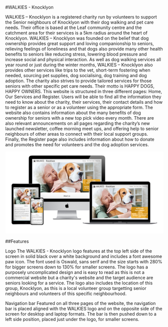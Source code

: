 #WALKIES - Knocklyon

WALKIES – Knocklyon is a registered charity run by volunteers to support the Senior neighbours of Knocklyon with their dog walking and pet care needs. Their office is based at the Leaf community centre and the catchment area for their services is a 5km radius around the heart of Knocklyon.
WALKIES – Knocklyon was founded on the belief that dog ownership provides great support and loving companionship to seniors, relieving feelings of loneliness and that dogs also provide many other health benefits to seniors like reducing stress, lowering blood pressure and increase social and physical interaction.
As well as dog walking services all year round or just during the winter months, WALKIES – Knocklyon also provides other services like trips to the vet, short-term fostering when needed, sourcing pet supplies, dog socialising, dog training and dog adoption. The charity also strives to provide tailored services for those seniors with other specific pet care needs. Their motto is HAPPY DOGS, HAPPY OWNERS.
This website is structured in three different pages: Home, Our Services and Register. Users will be able to find all the information they need to know about the charity, their services, their contact details and how to register as a senior or as a volunteer using the appropriate form. The website also contains information about the many benefits of dog ownership for seniors with a new top pick video every month. There are also relevant announcements on all pages regarding the charity’s new launched newsletter, coffee morning meet ups, and offering help to senior neighbours of other areas to connect with their local support groups. Finally, the Register page also includes information about how to donate and promotes the need for volunteers and the dog adoption services.

![Mockup screenshots showing how this website's design is reponsive for desktop, laptop, tablet and mobile formats](docs/images/Mockup_responsive_design_walkies.PNG)

##Features

Logo 
The WALKIES - Knocklyon logo features at the top left side of the screen in solid black over a white background and includes a font awesome paw icon. The font used is Oswald, sans serif and the size starts with 280% for bigger screens down to 130% for smaller screens. The logo has a purposely uncomplicated design and is easy to read as this is not a commercial website but a charity's website and the target audience are seniors looking for a service. The logo also includes the location of this group, Knocklyon, as this is a local volunteer group targetting senior neighbours and volunteers of this specific neighbourhood.

Navigation bar
Featured on all three pages of the website, the navigation bar is placed aligned with the WALKIES logo and on the opposite side of the screen for desktop and laptop formats. The bar is then pushed down to a left side position, placed just under the logo, for smaller screens.



